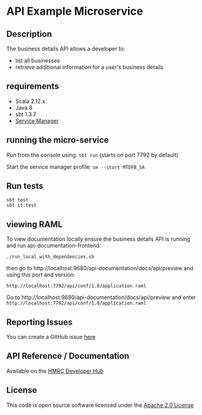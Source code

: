 API Example Microservice
========================

## Description 
The business details API allows a developer to:
- list all businesses
- retrieve additional information for a user's business details

## requirements
- Scala 2.12.x
- Java 8
- sbt 1.3.7
- [Service Manager](https://github.com/hmrc/service-manager)         
      
## running the micro-service
Run from the console using: `sbt run` (starts on port 7792 by default)

Start the service manager profile: `sm --start MTDFB_SA`
 
## Run tests
```
sbt test
sbt it:test
```

## viewing RAML
To view documentation locally ensure the business details API is running and run api-documentation-frontend:
```
./run_local_with_dependencies.sh
```
then go to http://localhost:9680/api-documentation/docs/api/preview and using this port and version:
```
http://localhost:7792/api/conf/1.0/application.raml
```


Go to http://localhost:9680/api-documentation/docs/api/preview and enter ```http://localhost:7792/api/conf/1.0/application.raml``` 

## Reporting Issues
You can create a GitHub issue [here](https://github.com/hmrc/individuals-expenses-api/issues)

## API Reference / Documentation 
Available on the [HMRC Developer Hub](https://developer.service.hmrc.gov.uk/api-documentation)

## License
This code is open source software licensed under the [Apache 2.0 License]("http://www.apache.org/licenses/LICENSE-2.0.html")
